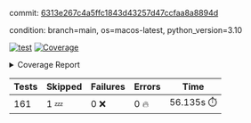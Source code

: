 commit: [6313e267c4a5ffc1843d43257d47ccfaa8a8894d](https://github.com/rcmdnk/homebrew-file/tree/6313e267c4a5ffc1843d43257d47ccfaa8a8894d)

condition: branch=main, os=macos-latest, python_version=3.10

[![test](https://github.com/rcmdnk/homebrew-file/actions/workflows/test.yml/badge.svg)](https://github.com/rcmdnk/homebrew-file/actions/runs/14858748281)
<a href="https://github.com/rcmdnk/homebrew-file/blob/6313e267c4a5ffc1843d43257d47ccfaa8a8894d/README.md"><img alt="Coverage" src="https://img.shields.io/badge/Coverage-0%25-red.svg" /></a><details><summary>Coverage Report </summary><table><tr><th>File</th><th>Stmts</th><th>Miss</th><th>Cover</th><th>Missing</th></tr><tbody><tr><td colspan="5"><b>src/brew_file</b></td></tr><tr><td>&nbsp; &nbsp;<a href="https://github.com/rcmdnk/homebrew-file/blob/6313e267c4a5ffc1843d43257d47ccfaa8a8894d/src/brew_file/__init__.py">\_\_init\_\_.py</a></td><td>3</td><td>3</td><td>0%</td><td><a href="https://github.com/rcmdnk/homebrew-file/blob/6313e267c4a5ffc1843d43257d47ccfaa8a8894d/src/brew_file/__init__.py#L1-L4">1&ndash;4</a></td></tr><tr><td>&nbsp; &nbsp;<a href="https://github.com/rcmdnk/homebrew-file/blob/6313e267c4a5ffc1843d43257d47ccfaa8a8894d/src/brew_file/brew_file.py">brew_file.py</a></td><td>1298</td><td>1298</td><td>0%</td><td><a href="https://github.com/rcmdnk/homebrew-file/blob/6313e267c4a5ffc1843d43257d47ccfaa8a8894d/src/brew_file/brew_file.py#L1-L2419">1&ndash;2419</a></td></tr><tr><td>&nbsp; &nbsp;<a href="https://github.com/rcmdnk/homebrew-file/blob/6313e267c4a5ffc1843d43257d47ccfaa8a8894d/src/brew_file/brew_helper.py">brew_helper.py</a></td><td>244</td><td>244</td><td>0%</td><td><a href="https://github.com/rcmdnk/homebrew-file/blob/6313e267c4a5ffc1843d43257d47ccfaa8a8894d/src/brew_file/brew_helper.py#L1-L414">1&ndash;414</a></td></tr><tr><td>&nbsp; &nbsp;<a href="https://github.com/rcmdnk/homebrew-file/blob/6313e267c4a5ffc1843d43257d47ccfaa8a8894d/src/brew_file/brew_info.py">brew_info.py</a></td><td>415</td><td>415</td><td>0%</td><td><a href="https://github.com/rcmdnk/homebrew-file/blob/6313e267c4a5ffc1843d43257d47ccfaa8a8894d/src/brew_file/brew_info.py#L1-L628">1&ndash;628</a></td></tr><tr><td>&nbsp; &nbsp;<a href="https://github.com/rcmdnk/homebrew-file/blob/6313e267c4a5ffc1843d43257d47ccfaa8a8894d/src/brew_file/info.py">info.py</a></td><td>11</td><td>11</td><td>0%</td><td><a href="https://github.com/rcmdnk/homebrew-file/blob/6313e267c4a5ffc1843d43257d47ccfaa8a8894d/src/brew_file/info.py#L1-L17">1&ndash;17</a></td></tr><tr><td>&nbsp; &nbsp;<a href="https://github.com/rcmdnk/homebrew-file/blob/6313e267c4a5ffc1843d43257d47ccfaa8a8894d/src/brew_file/main.py">main.py</a></td><td>170</td><td>170</td><td>0%</td><td><a href="https://github.com/rcmdnk/homebrew-file/blob/6313e267c4a5ffc1843d43257d47ccfaa8a8894d/src/brew_file/main.py#L1-L702">1&ndash;702</a></td></tr><tr><td>&nbsp; &nbsp;<a href="https://github.com/rcmdnk/homebrew-file/blob/6313e267c4a5ffc1843d43257d47ccfaa8a8894d/src/brew_file/utils.py">utils.py</a></td><td>70</td><td>70</td><td>0%</td><td><a href="https://github.com/rcmdnk/homebrew-file/blob/6313e267c4a5ffc1843d43257d47ccfaa8a8894d/src/brew_file/utils.py#L1-L134">1&ndash;134</a></td></tr><tr><td><b>TOTAL</b></td><td><b>2211</b></td><td><b>2211</b></td><td><b>0%</b></td><td>&nbsp;</td></tr></tbody></table></details>

| Tests | Skipped | Failures | Errors | Time |
| ----- | ------- | -------- | -------- | ------------------ |
| 161 | 1 :zzz: | 0 :x: | 0 :fire: | 56.135s :stopwatch: |

